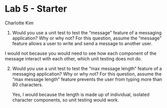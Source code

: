 # Lab 5 - Starter
Charlotte Kim

1) Would you use a unit test to test the “message” feature of a messaging application? Why or why not? For this question, assume the “message” feature allows a user to write and send a message to another user.

  I would not because you would need to see how each component of the message interact with each other, which unit testing does not do.

2) Would you use a unit test to test the “max message length” feature of a messaging application? Why or why not? For this question, assume the “max message length” feature prevents the user from typing more than 80 characters.

   Yes, I would because the length is made up of individual, isolated character components, so unit testing would work.
